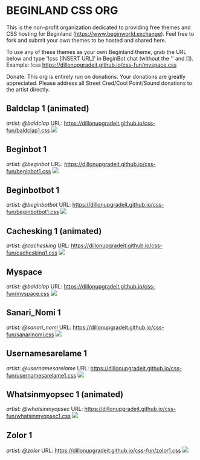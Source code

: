 # BEGINLAND CSS ORG

This is the non-profit organization dedicated to providing free themes and CSS hosting for Beginland (https://www.beginworld.exchange). Feel free to fork and submit your own themes to be hosted and shared here.

To use any of these themes as your own Beginland theme, grab the URL below and type '!css [INSERT URL]' in BeginBot chat (without the '' and []). Example: !css https://dillonupgradeit.github.io/css-fun/myspace.css

Donate: This org is entirely run on donations. Your donations are greatly appreciated. Please address all Street Cred/Cool Point/Sound donations to the artist directly. 

## Baldclap 1 (animated)
*artist: @baldclap*
URL: https://dillonupgradeit.github.io/css-fun/baldclap1.css
![](images/baldclap1.gif)

## Beginbot 1
*artist: @beginbot*
URL: https://dillonupgradeit.github.io/css-fun/beginbot1.css
![](images/beginbot1.jpg)

## Beginbotbot 1
*artist: @beginbotbot*
URL: https://dillonupgradeit.github.io/css-fun/beginbotbot1.css
![](images/beginbotbot1.jpg)

## Cachesking 1 (animated)
*artist: @cachesking*
URL: https://dillonupgradeit.github.io/css-fun/cachesking1.css
![](images/cachesking1.gif)

## Myspace
*artist: @baldclap*
URL: https://dillonupgradeit.github.io/css-fun/myspace.css
![](images/myspace.jpg)

## Sanari_Nomi 1
*artist: @sanari_nomi*
URL: https://dillonupgradeit.github.io/css-fun/sanarinomi.css
![](images/sanarinomi1.jpg)

## Usernamesarelame 1
*artist: @usernamesarelame*
URL: https://dillonupgradeit.github.io/css-fun/usernamesarelame1.css
![](images/usernamesarelame1.jpg)

## Whatsinmyopsec 1 (animated)
*artist: @whatsinmyopsec*
URL: https://dillonupgradeit.github.io/css-fun/whatsinmyopsec1.css
![](images/whatsinmyopsec1.gif)

## Zolor 1
*artist: @zolor*
URL: https://dillonupgradeit.github.io/css-fun/zolor1.css
![](images/zolor1.jpg)